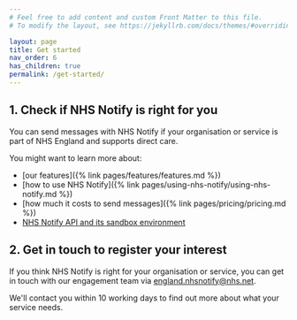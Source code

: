 ```yaml
---
# Feel free to add content and custom Front Matter to this file.
# To modify the layout, see https://jekyllrb.com/docs/themes/#overriding-theme-defaults

layout: page
title: Get started
nav_order: 6
has_children: true
permalink: /get-started/
---
```


## 1. Check if NHS Notify is right for you

You can send messages with NHS Notify if your organisation or service is part of NHS England and supports direct care.

You might want to learn more about:

- [our features]({% link pages/features/features.md %})
- [how to use NHS Notify]({% link pages/using-nhs-notify/using-nhs-notify.md %})
- [how much it costs to send messages]({% link pages/pricing/pricing.md %})
- [NHS Notify API and its sandbox environment](https://digital.nhs.uk/developer/api-catalogue/nhs-notify)

## 2. Get in touch to register your interest

If you think NHS Notify is right for your organisation or service, you can get in touch with our engagement team via <england.nhsnotify@nhs.net>.

We'll contact you within 10 working days to find out more about what your service needs.
